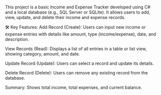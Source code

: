 This project is a basic Income and Expense Tracker developed using C# and a local database (e.g., SQL Server or SQLite). It allows users to add, view, update, and delete their income and expense records.

🛠️ Key Features:
Add Record (Create): Users can input new income or expense entries with details like amount, type (income/expense), date, and description.

View Records (Read): Displays a list of all entries in a table or list view, showing category, amount, and date.

Update Record (Update): Users can select a record and update its details.

Delete Record (Delete): Users can remove any existing record from the database.

Summary: Shows total income, total expenses, and current balance.
